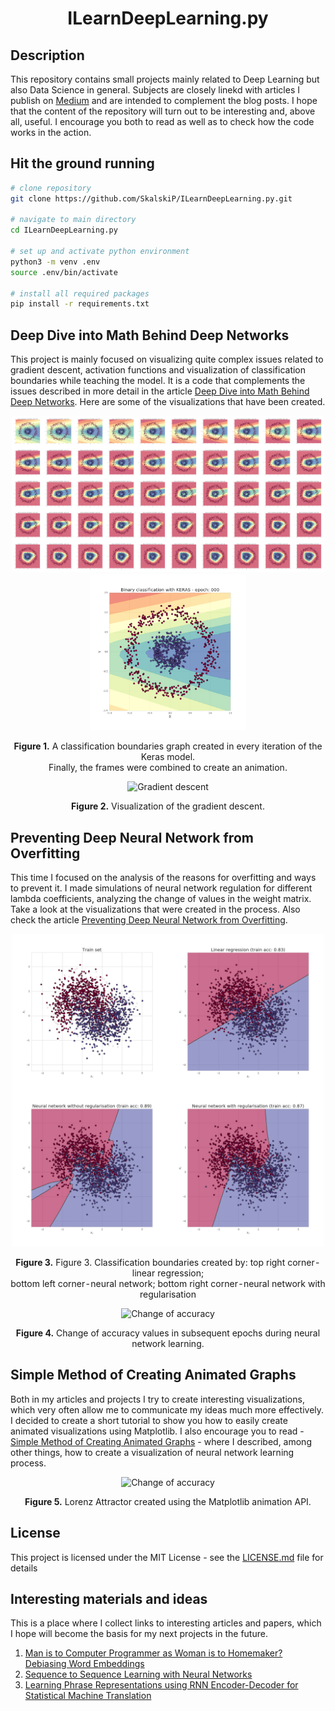 <h1 align="center">ILearnDeepLearning.py</h1>

## Description

This repository contains small projects mainly related to Deep Learning but also Data Science in general. Subjects are closely linekd with articles I publish on [Medium][1] and are intended to complement the blog posts. I hope that the content of the repository will turn out to be interesting and, above all, useful. I encourage you both to read as well as to check how the code works in the action.

## Hit the ground running

``` bash
# clone repository
git clone https://github.com/SkalskiP/ILearnDeepLearning.py.git

# navigate to main directory
cd ILearnDeepLearning.py

# set up and activate python environment
python3 -m venv .env
source .env/bin/activate

# install all required packages
pip install -r requirements.txt
```

## Deep Dive into Math Behind Deep Networks

This project is mainly focused on visualizing quite complex issues related to gradient descent, activation functions and visualization of classification boundaries while teaching the model. It is a code that complements the issues described in more detail in the article [Deep Dive into Math Behind Deep Networks][2]. Here are some of the visualizations that have been created.

<p align="center"> 
    <img height="250" src="./01_mathematics_of_nn/final_visualisations/keras_frames.png" alt="Keras model frames">
    <img height="250" src="./01_mathematics_of_nn/final_visualisations/keras_class_boundaries.gif" alt="Keras class boundries">
</p>

<p align="center"> 
    <b>Figure 1.</b> A classification boundaries graph created in every iteration of the Keras model.</br>
    Finally, the frames were combined to create an animation.
</p>

<p align="center"> 
    <img width="400" src="./01_mathematics_of_nn/final_visualisations/gradient_descent.gif" alt="Gradient descent">
</p>

<p align="center"> 
    <b>Figure 2.</b> Visualization of the gradient descent.
</p>

## Preventing Deep Neural Network from Overfitting

This time I focused on the analysis of the reasons for overfitting and ways to prevent it. I made simulations of neural network regulation for different lambda coefficients, analyzing the change of values in the weight matrix. Take a look at the visualizations that were created in the process. Also check the article [Preventing Deep Neural Network from Overfitting][3].

<p align="center"> 
    <img width="500" src="./02_exploring_overfitting/final_visualisations/bias_variance.gif" alt="Change of accuracy">
</p>

<p align="center"> 
    <b>Figure 3.</b> Figure 3. Classification boundaries created by: top right corner - linear regression;</br>
    bottom left corner - neural network; bottom right corner - neural network with regularisation
</p>

<p align="center"> 
    <img width="500" src="./02_exploring_overfitting/final_visualisations/train_vs_validation_acc.gif" alt="Change of accuracy">
</p>

<p align="center"> 
    <b>Figure 4.</b> Change of accuracy values in subsequent epochs during neural network learning.
</p>

## Simple Method of Creating Animated Graphs

Both in my articles and projects I try to create interesting visualizations, which very often allow me to communicate my ideas much more effectively. I decided to create a short tutorial to show you how to easily create animated visualizations using Matplotlib. I also encourage you to read - [Simple Method of Creating Animated Graphs][4] - where I described, among other things, how to create a visualization of neural network learning process.

<p align="center"> 
    <img width="500" src="./03_animated_graphs/final_visualisations/lorenz_attractor.gif" alt="Change of accuracy">
</p>

<p align="center"> 
    <b>Figure 5.</b> Lorenz Attractor created using the Matplotlib animation API.
</p>

## License

This project is licensed under the MIT License - see the [LICENSE.md][6] file for details

## Interesting materials and ideas

This is a place where I collect links to interesting articles and papers, which I hope will become the basis for my next projects in the future.

1. [Man is to Computer Programmer as Woman is to Homemaker? Debiasing Word Embeddings][5]
2. [Sequence to Sequence Learning with Neural Networks][7]
3. [Learning Phrase Representations using RNN Encoder-Decoder for Statistical Machine Translation][8]

[1]: https://medium.com/@piotr.skalski92
[2]: https://towardsdatascience.com/https-medium-com-piotr-skalski92-deep-dive-into-deep-networks-math-17660bc376ba
[3]: https://towardsdatascience.com/preventing-deep-neural-network-from-overfitting-953458db800a
[4]: https://towardsdatascience.com/simple-method-of-creating-animated-graphs-127c11f58cc5
[5]: https://arxiv.org/abs/1607.06520
[6]: ./LICENSE.md
[7]: https://arxiv.org/abs/1409.3215
[8]: https://arxiv.org/abs/1406.1078

